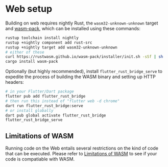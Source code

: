 # Web setup

Building on web requires nightly Rust, the `wasm32-unknown-unknown` target
and [wasm-pack], which can be installed using these commands:

```bash
rustup toolchain install nightly
rustup +nightly component add rust-src
rustup +nightly target add wasm32-unknown-unknown
# either of these
curl https://rustwasm.github.io/wasm-pack/installer/init.sh -sSf | sh
cargo install wasm-pack
```

Optionally (but highly recommended), install `flutter_rust_bridge_serve`
to expedite the process of building the WASM binary and setting up HTTP headers:

```bash
# in your Flutter/Dart package
flutter pub add flutter_rust_bridge
# then run this instead of "flutter web -d chrome"
dart run flutter_rust_bridge:serve
# or install globally
dart pub global activate flutter_rust_bridge
flutter_rust_bridge_serve
```

## Limitations of WASM

Running code on the Web entails several restrictions on the kind of code that
can be executed. Please refer to [Limitations of WASM](../wasm_limitations.md)
to see if your code is compatiable with WASM.

[wasm-pack]: https://rustwasm.github.io/wasm-pack/

